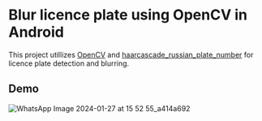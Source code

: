 # Blur licence plate using OpenCV in Android
This project utillizes [OpenCV](https://github.com/opencv/opencv/releases) and [haarcascade_russian_plate_number](https://github.com/opencv/opencv/blob/master/data/haarcascades/haarcascade_russian_plate_number.xml) for licence plate detection and blurring.

## Demo
![WhatsApp Image 2024-01-27 at 15 52 55_a414a692](https://github.com/kanahia1/OpenCV-Android-Demo/assets/114223204/1e3c8b58-304a-4cea-a4da-fea563681a6b)
